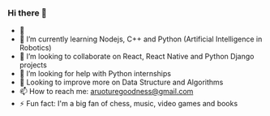 ### Hi there 👋

<!--
**Goodie007/Goodie007** is a ✨ _special_ ✨ repository because its `README.md` (this file) appears on your GitHub profile.

Here are some ideas to get you started:

- 🔭 I’m currently working on ...
- 🌱 I’m currently learning ...
- 👯 I’m looking to collaborate on ...
- 🤔 I’m looking for help with ...
- 💬 Ask me about ...
- 📫 How to reach me: ...
- 😄 Pronouns: ...
- ⚡ Fun fact: ...
-->



- 🔭
- 🌱 I’m currently learning Nodejs, C++ and Python (Artificial Intelligence in Robotics)
- 👯 I’m looking to collaborate on React, React Native and Python Django projects
- 🤔 I’m looking for help with Python internships 
- 💬 Looking to improve more on Data Structure and Algorithms
- 📫 How to reach me: aruoturegoodness@gmail.com
- ⚡ Fun fact: I'm a big fan of chess, music, video games and books
